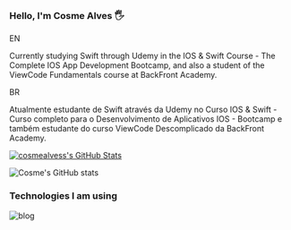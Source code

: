 ### Hello, I'm Cosme Alves 🖐️

EN

Currently studying Swift through Udemy in the IOS & Swift Course - The Complete IOS App Development Bootcamp, and also a student of the ViewCode Fundamentals course at BackFront Academy.

BR

Atualmente estudante de Swift através da Udemy no Curso IOS & Swift - Curso completo para o Desenvolvimento de Aplicativos IOS - Bootcamp e também estudante do curso ViewCode Descomplicado da BackFront Academy.


  <a href="https://awesome-github-stats.azurewebsites.net/index.html??cardType=github&theme=flag-brazil">    <img  alt="cosmealvess's GitHub Stats" src="https://awesome-github-stats.azurewebsites.net/user-stats/cosmealvess?cardType=github&theme=flag-brazil" />  </a>


![Cosme's GitHub stats](https://github-readme-stats.vercel.app/api?username=cosmealvess&count_private=true_cosmealvess&show_icons=true&theme=dark)


### Technologies I am using


![blog](https://img.shields.io/badge/Swift-FA7343?style=for-the-badge&logo=swift&logoColor=white)
